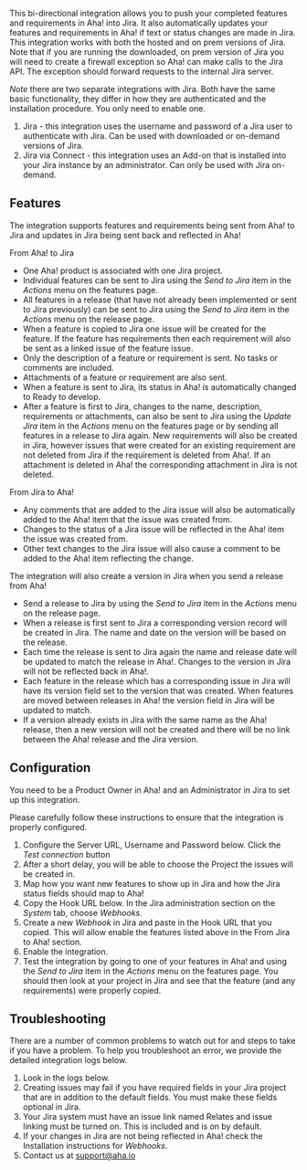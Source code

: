 This bi-directional integration allows you to push your completed features and requirements in Aha! into Jira. It also automatically updates your features and requirements in Aha! if text or status changes are made in Jira. This integration works with both the hosted and on prem versions of Jira. Note that if you are running the downloaded, on prem version of Jira you will need to create a firewall exception so Aha! can make calls to the Jira API. The exception should forward requests to the internal Jira server. 

*Note* there are two separate integrations with Jira. Both have the same basic functionality, they differ in how they are authenticated and the installation procedure. You only need to enable one.

1. Jira - this integration uses the username and password of a Jira user to authenticate with Jira. Can be used with downloaded or on-demand versions of Jira.
2. Jira via Connect - this integration uses an Add-on that is installed into your Jira instance by an administrator. Can only be used with Jira on-demand.

## Features

The integration supports features and requirements being sent from Aha! to Jira and updates in Jira being sent back and reflected in Aha!

From Aha! to Jira

* One Aha! product is associated with one Jira project.
* Individual features can be sent to Jira using the _Send to Jira_ item in the _Actions_ menu on the features page.
* All features in a release (that have not already been implemented or sent to Jira previously) can be sent to Jira using the _Send to Jira_ item in the _Actions_ menu on the release page.
* When a feature is copied to Jira one issue will be created for the feature. If 
  the feature has requirements then each requirement will also be sent as a 
  linked issue of the feature issue.
* Only the description of a feature or requirement is sent. No tasks or comments are included. 
* Attachments of a feature or requirement are also sent.
* When a feature is sent to Jira, its status in Aha! is automatically changed to Ready to develop.
* After a feature is first to Jira, changes to the name, description, requirements or attachments, can also be sent to Jira using the _Update Jira_ item in the _Actions_ menu on the features page or by sending all features in a release to Jira again. New requirements will also be created in Jira, however issues that were created for an existing requirement are not deleted from Jira if the requirement is deleted from Aha!. If an attachment is deleted in Aha! the corresponding attachment in Jira is not deleted. 

From Jira to Aha!

* Any comments that are added to the Jira issue will also be automatically added to the Aha! item that the issue was created from.
* Changes to the status of a Jira issue will be reflected in the Aha! item the issue was created from.
* Other text changes to the Jira issue will also cause a comment to be added to the Aha! item reflecting the change.

The integration will also create a version in Jira when you send a release from Aha!

* Send a release to Jira by using the _Send to Jira_ item in the _Actions_ menu on the release page.
* When a release is first sent to Jira a corresponding version record will be created in Jira. The name and date on the version will be based on the release.
* Each time the release is sent to Jira again the name and release date will be updated to match the release in Aha!. Changes to the version in Jira will not be reflected back in Aha!.
* Each feature in the release which has a corresponding issue in Jira will have its version field set to the version that was created. When features are moved between releases in Aha! the version field in Jira will be updated to match.
* If a version already exists in Jira with the same name as the Aha! release, then a new version will not be created and there will be no link between the Aha! release and the Jira version.

## Configuration

You need to be a Product Owner in Aha! and an Administrator in Jira to set up this integration.

Please carefully follow these instructions to ensure that the integration is properly configured.

1.	Configure the Server URL, Username and Password below. Click the _Test connection_ button
2.	After a short delay, you will be able to choose the Project the issues will be created in.
3. 	Map how you want new features to show up in Jira and how the Jira status fields should map to Aha! 
3.	Copy the Hook URL below. In the Jira administration section on the _System_ tab, choose _Webhooks_.
4.	Create a new _Webhook_ in Jira and paste in the Hook URL that you copied. This will allow enable the features listed above in the From Jira to Aha! section.
5.	Enable the integration.
6. 	Test the integration by going to one of your features in Aha! and using the _Send to Jira_ item in the _Actions_ menu on the features page. You should then look at your project in Jira and see that the feature (and any requirements) were properly copied. 


## Troubleshooting

There are a number of common problems to watch out for and steps to take if you have a problem. To help you troubleshoot an error, we provide the detailed integration logs below. 

1. Look in the logs below.
2. Creating issues may fail if you have required fields in your Jira project that are in addition to the default fields. You must make these fields optional in Jira.
3. Your Jira system must have an issue link named Relates and issue linking must be turned on. This is included and is on by default.
4. If your changes in Jira are not being reflected in Aha! check the Installation instructions for _Webhooks_. 
5. Contact us at support@aha.io




